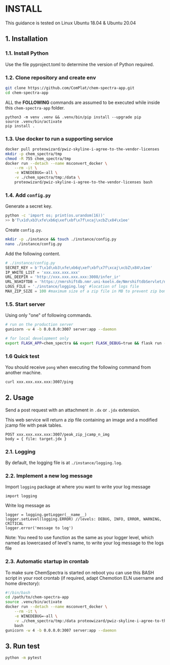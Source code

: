 # INSTALL

This guidance is tested on Linux Ubuntu 18.04 & Ubuntu 20.04

## 1. Installation

### 1.1. Install Python

Use the file pyproject.toml to determine the version of Python required.

### 1.2. Clone repository and create env

```sh
git clone https://github.com/ComPlat/chem-spectra-app.git
cd chem-spectra-app
```

ALL the **FOLLOWING** commands are assumed to be executed while inside this
`chem-spectra-app` folder.

```
python3 -m venv .venv && .venv/bin/pip install --upgrade pip
source .venv/bin/activate
pip install .
```

### 1.3. Use docker to run a supporting service

```sh
docker pull proteowizard/pwiz-skyline-i-agree-to-the-vendor-licenses
mkdir -p chem_spectra/tmp
chmod -R 755 chem_spectra/tmp
docker run --detach --name msconvert_docker \
    --rm -it \
    -e WINEDEBUG=-all \
    -v ./chem_spectra/tmp:/data \
    proteowizard/pwiz-skyline-i-agree-to-the-vendor-licenses bash
```

### 1.4. Add `config.py`

Generate a secret key.

```sh
python -c 'import os; print(os.urandom(16))'
>> b'T\x1d\xb3\xfe\xb6q\xef\xbf\x7f\xcaj\xcbZ\x84\x1ee'
```

Create `config.py`.

```sh
mkdir -p ./instance && touch ./instance/config.py
nano ./instance/config.py
```

Add the following content.

```python
# ./instance/config.py
SECRET_KEY = b'T\x1d\xb3\xfe\xb6q\xef\xbf\x7f\xcaj\xcbZ\x84\x1ee'
IP_WHITE_LIST = 'xxx.xxx.xxx.xxx'
URL_DEEPIR = 'http://xxx.xxx.xxx.xxx:3008/infer_ir'
URL_NSHIFTDB = 'https://nmrshiftdb.nmr.uni-koeln.de/NmrshiftdbServlet/nmrshiftdbaction/quickcheck'
LOGS_FILE = './instance/logging.log' #location of logs file
MAX_ZIP_SIZE = 100 #maximum size of a zip file in MB to prevent zip bomb, default is 100 MB
```

### 1.5. Start server

Using only "one" of following commands.

```sh
# run on the production server
gunicorn -w 4 -b 0.0.0.0:3007 server:app --daemon
```

```sh
# for local development only
export FLASK_APP=chem_spectra && export FLASK_DEBUG=true && flask run --host=0.0.0.0 --port=3007
```

### 1.6 Quick test

You should receive `pong` when executing the following command from another machine.

```sh
curl xxx.xxx.xxx.xxx:3007/ping
```

## 2. Usage

Send a post request with an attachment in `.dx` or `.jdx` extension.

This web service will return a zip file containing an image and a modified jcamp file with peak tables.

```
POST xxx.xxx.xxx.xxx:3007/peak_zip_jcamp_n_img
body = { file: target.jdx }
```

### 2.1. Logging

By default, the logging file is at `./instance/logging.log`.

### 2.2. Implement a new log message

Import `logging` package at where you want to write your log message

```
import logging
```

Write log message as

```
logger = logging.getLogger(__name__)
logger.setLevel(logging.ERROR) //levels: DEBUG, INFO, ERROR, WARNING, CRITICAL
logger.error('message to log')
```

Note: You need to use function as the same as your logger level, which named as lowercased of level's name, to write your log message to the logs file

### 2.3. Automatic startup in crontab

To make sure ChemSpectra is started on reboot you can use this BASH script in your root crontab (if required, adapt Chemotion ELN username and home directory):

```sh
#!/bin/bash
cd /path/to/chem-spectra-app
source .venv/bin/activate
docker run --detach --name msconvert_docker \
    --rm -it \
    -e WINEDEBUG=-all \
    -v ./chem_spectra/tmp:/data proteowizard/pwiz-skyline-i-agree-to-the-vendor-licenses \
    bash
gunicorn -w 4 -b 0.0.0.0:3007 server:app --daemon
```

## 3. Run test

```sh
python -m pytest
```
